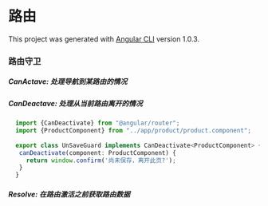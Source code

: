 # **路由**

This project was generated with [Angular CLI](https://github.com/angular/angular-cli) version 1.0.3.

### 路由守卫

##### CanActave: 处理导航到某路由的情况
##### CanDeactave: 处理从当前路由离开的情况
```TypeScript
  import {CanDeactivate} from "@angular/router";
  import {ProductComponent} from "../app/product/product.component";
 
  export class UnSaveGuard implements CanDeactivate<ProductComponent> {
   canDeactivate(component: ProductComponent) {
     return window.confirm('尚未保存，离开此页?');
   }
  }
 ```
 
##### Resolve: 在路由激活之前获取路由数据
